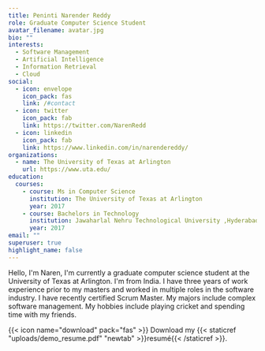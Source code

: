 ```yaml
---
title: Peninti Narender Reddy
role: Graduate Computer Science Student
avatar_filename: avatar.jpg
bio: ""
interests:
  - Software Management
  - Artificial Intelligence
  - Information Retrieval
  - Cloud
social:
  - icon: envelope
    icon_pack: fas
    link: /#contact
  - icon: twitter
    icon_pack: fab
    link: https://twitter.com/NarenRedd
  - icon: linkedin
    icon_pack: fab
    link: https://www.linkedin.com/in/narendereddy/
organizations:
  - name: The University of Texas at Arlington
    url: https://www.uta.edu/
education:
  courses:
    - course: Ms in Computer Science
      institution: The University of Texas at Arlington
      year: 2017
    - course: Bachelors in Technology
      institution: Jawaharlal Nehru Technological University ,Hyderabad,India
      year: 2017
email: ""
superuser: true
highlight_name: false
---
```

Hello, I'm Naren, I'm currently a graduate computer science student at the University of Texas at Arlington. I'm from India. I have three years of work experience prior to my masters and worked in multiple roles in the software industry. I have recently certified Scrum Master. My majors include complex software management. My hobbies include playing cricket and spending time with my friends.

{{< icon name="download" pack="fas" >}} Download my {{< staticref "uploads/demo_resume.pdf" "newtab" >}}resumé{{< /staticref >}}.